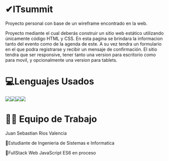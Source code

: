 # ✔ITsummit
Proyecto personal con base de un wireframe encontrado en la web.

Proyecto mediante el cual deberás construir un sitio web estático utilizando únicamente código HTML y CSS. En esta pagina se brindara la informacion tanto del evento como de la agenda de este. A su vez tendra un formulario en el que podra registrarse y recibir un mensaje de confirmación. El sitio tendra que ser responsive, tener tanto una version para escritorio como para movil, y opcionalmente una version para tablets.

# 💻Lenguajes Usados
    
   <img src="https://img.shields.io/badge/HTML5-E34F26?style=for-the-badge&logo=html5&logoColor=white"/><img src="https://img.shields.io/badge/CSS3-1572B6?style=for-the-badge&logo=css3&logoColor=white" /><img src="https://img.shields.io/badge/Sass-CC6699?style=for-the-badge&logo=sass&logoColor=white" /><img src="https://img.shields.io/badge/JavaScript-323330?style=for-the-badge&logo=javascript&logoColor=F7DF1E" />
   


# 👨‍💻 Equipo de Trabajo
   Juan Sebastian Rios Valencia

   🔸Estudiante de Ingenieria de Sistemas e Informatica

   🔸FullStack Web JavaScript ES6 en proceso